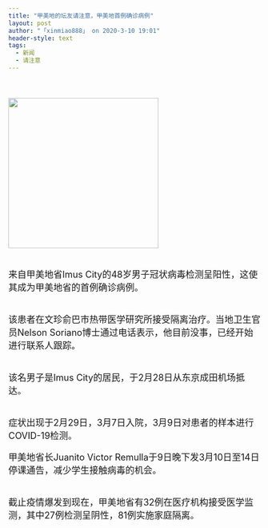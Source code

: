 ```yaml
---
title: "甲美地的坛友请注意，甲美地首例确诊病例"
layout: post
author: "「xinmiao888」 on 2020-3-10 19:01"
header-style: text
tags:
  - 新闻
  - 请注意
---
```


<head></head>
<body>
 <font style="font-size:18px"><br> </font>
 <br> 
 <ignore_js_op> 
  <img aid="1340602" src="https://bbs.boniu123.cc/data/attachment/forum/202003/10/185535gmmpcfzh16bcmc94.jpg" zoomfile="data/attachment/forum/202003/10/185535gmmpcfzh16bcmc94.jpg" file="data/attachment/forum/202003/10/185535gmmpcfzh16bcmc94.jpg" width="300" inpost="1"> 
  <div class="tip tip_4 aimg_tip" id="aimg_1340602_menu" style="position: absolute; display: none" disautofocus="true"> 
   <div class="xs0"> 
    <p><strong>55.jpg</strong> <em class="xg1">(20.47 KB, 下载次数: 0)</em></p> 
    <p> <a href="forum.php?mod=attachment&amp;aid=MTM0MDYwMnw5MTRmNjdjMnwxNTgzOTA4MTIzfDB8NTc3NjEz&amp;nothumb=yes" target="_blank">下载附件</a> &nbsp;<a href="javascript:;" onclick="showWindow(this.id, this.getAttribute('url'), 'get', 0);" id="savephoto_1340602" url="home.php?mod=spacecp&amp;ac=album&amp;op=saveforumphoto&amp;aid=1340602&amp;handlekey=savephoto_1340602">保存到相册</a> </p> 
    <p class="xg1 y"><span title="2020-3-10 18:55">昨天&nbsp;18:55</span> 上传</p> 
   </div> 
   <div class="tip_horn"></div> 
  </div> 
 </ignore_js_op> 
 <br> 
 <font style="font-size:18px"><br> </font>
 <br> 
 <font style="font-size:18px">来自甲美地省Imus City的48岁男子冠状病毒检测呈阳性，这使其成为甲美地省的首例确诊病例。</font>
 <br> 
 <font style="font-size:18px"><br> </font>
 <br> 
 <font style="font-size:18px">该患者在文珍俞巴市热带医学研究所接受隔离治疗。当地卫生官员Nelson Soriano博士通过电话表示，他目前没事，已经开始进行联系人跟踪。</font>
 <br> 
 <font style="font-size:18px"><br> </font>
 <br> 
 <font style="font-size:18px">该名男子是Imus City的居民，于2月28日从东京成田机场抵达。</font>
 <br> 
 <font style="font-size:18px"><br> </font>
 <br> 
 <font style="font-size:18px">症状出现于2月29日，3月7日入院，3月9日对患者的样本进行COVID-19检测。</font>
 <br> 
 <br> 
 <font style="font-size:18px">甲美地省长Juanito Victor Remulla于9日晚下发3月10日至14日停课通告，减少学生接触病毒的机会。</font>
 <br> 
 <font style="font-size:18px"><br> </font>
 <br> 
 <font style="font-size:18px">截止疫情爆发到现在，甲美地省有32例在医疗机构接受医学监测，其中27例检测呈阴性，81例实施家庭隔离。</font>
 <br> 
 <br> 
 <br>
</body>


